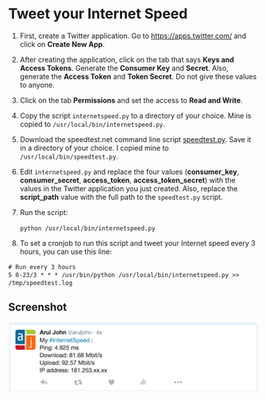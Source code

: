 # Tweet your Internet Speed

1. First, create a Twitter application. Go to https://apps.twitter.com/ and click on **Create New App**.

2. After creating the application, click on the tab that says **Keys and Access Tokens**. Generate the **Consumer Key** and **Secret**. Also, generate the **Access Token** and **Token Secret**. Do not give these values to anyone.

3. Click on the tab **Permissions** and set the access to **Read and Write**.

4. Copy the script `internetspeed.py` to a directory of your choice. Mine is copied to `/usr/local/bin/internetspeed.py`.

5. Download the speedtest.net command line script [speedtest.py](https://github.com/sivel/speedtest-cli/blob/master/speedtest.py). Save it in a directory of your choice. I copied mine to `/usr/local/bin/speedtest.py`.

6. Edit `internetspeed.py` and replace the four values (**consumer_key**, **consumer_secret**, **access_token**, **access_token_secret**) with the values in the Twitter application you just created. Also, replace the **script_path** value with the full path to the `speedtest.py` script.

6. Run the script:

    `python /usr/local/bin/internetspeed.py`

7. To set a cronjob to run this script and tweet your Internet speed every 3 hours, you can use this line:

```
# Run every 3 hours
5 0-23/3 * * * /usr/bin/python /usr/local/bin/internetspeed.py >> /tmp/speedtest.log
```

## Screenshot

![Tweet](internetspeed-screenshot.png)
